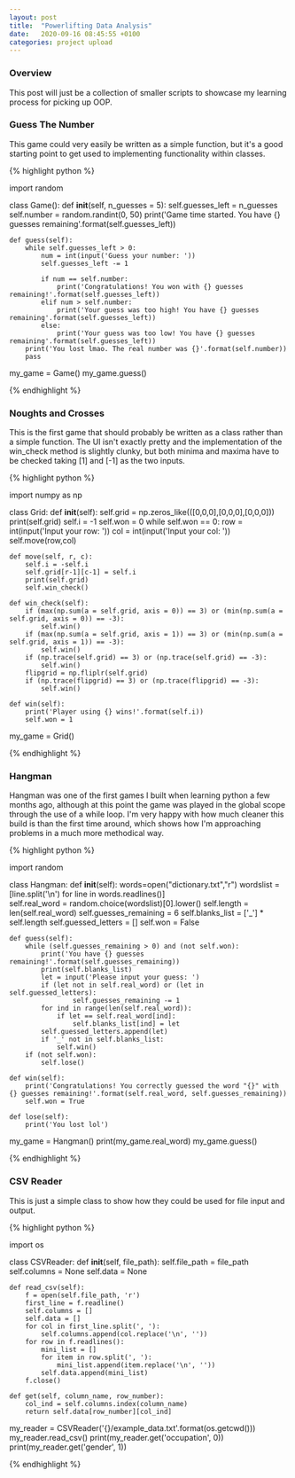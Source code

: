 ```yaml
---
layout: post
title:  "Powerlifting Data Analysis"
date:   2020-09-16 08:45:55 +0100
categories: project upload
---
```


### Overview

This post will just be a collection of smaller scripts to showcase my learning process for picking up OOP.

### Guess The Number

This game could very easily be written as a simple function, but it's a good starting point to get used to implementing functionality within classes.

{% highlight python %}

import random

class Game():
    def __init__(self, n_guesses = 5):
        self.guesses_left = n_guesses
        self.number = random.randint(0, 50)
        print('Game time started. You have {} guesses remaining'.format(self.guesses_left))

    def guess(self):
        while self.guesses_left > 0:
            num = int(input('Guess your number: '))
            self.guesses_left -= 1

            if num == self.number:
                print('Congratulations! You won with {} guesses remaining!'.format(self.guesses_left))        
            elif num > self.number:
                print('Your guess was too high! You have {} guesses remaining'.format(self.guesses_left))
            else:
                print('Your guess was too low! You have {} guesses remaining'.format(self.guesses_left))      
        print('You lost lmao. The real number was {}'.format(self.number))     
        pass

my_game = Game()
my_game.guess()

{% endhighlight %}

### Noughts and Crosses

This is the first game that should probably be written as a class rather than a simple function. The UI isn't exactly pretty and the implementation of the win_check method is slightly clunky,
but both minima and maxima have to be checked taking [1] and [-1] as the two inputs.

{% highlight python %}

import numpy as np

class Grid:
    def __init__(self):
        self.grid = np.zeros_like(([0,0,0],[0,0,0],[0,0,0]))
        print(self.grid)
        self.i = -1
        self.won = 0
        while self.won == 0:
            row = int(input('Input your row: '))
            col = int(input('Input your col: '))
            self.move(row,col)    

    def move(self, r, c):
        self.i = -self.i
        self.grid[r-1][c-1] = self.i
        print(self.grid)
        self.win_check()

    def win_check(self):
        if (max(np.sum(a = self.grid, axis = 0)) == 3) or (min(np.sum(a = self.grid, axis = 0)) == -3):
            self.win()      
        if (max(np.sum(a = self.grid, axis = 1)) == 3) or (min(np.sum(a = self.grid, axis = 1)) == -3):
            self.win()
        if (np.trace(self.grid) == 3) or (np.trace(self.grid) == -3):
            self.win()
        flipgrid = np.fliplr(self.grid)
        if (np.trace(flipgrid) == 3) or (np.trace(flipgrid) == -3):
            self.win()

    def win(self):
        print('Player using {} wins!'.format(self.i))  
        self.won = 1

my_game = Grid()        

{% endhighlight %}

### Hangman

Hangman was one of the first games I built when learning python a few months ago, although at this point the game was played in the global scope through the use of a while loop. I'm very happy with how much cleaner this build is than the first time around, which shows how I'm approaching problems in a much more methodical way.

{% highlight python %}

import random

class Hangman:
    def __init__(self):
        words=open("dictionary.txt","r")
        wordslist = [line.split('\n') for line in words.readlines()]        
        self.real_word = random.choice(wordslist)[0].lower()
        self.length = len(self.real_word)
        self.guesses_remaining = 6
        self.blanks_list = ['_'] * self.length
        self.guessed_letters = []
        self.won = False

    def guess(self):
        while (self.guesses_remaining > 0) and (not self.won):
            print('You have {} guesses remaining!'.format(self.guesses_remaining))
            print(self.blanks_list)
            let = input('Please input your guess: ')
            if (let not in self.real_word) or (let in self.guessed_letters):
                    self.guesses_remaining -= 1
            for ind in range(len(self.real_word)):                
                if let == self.real_word[ind]:
                    self.blanks_list[ind] = let   
            self.guessed_letters.append(let)
            if '_' not in self.blanks_list:
                self.win()    
        if (not self.won):
            self.lose()

    def win(self):
        print('Congratulations! You correctly guessed the word "{}" with {} guesses remaining!'.format(self.real_word, self.guesses_remaining))
        self.won = True  

    def lose(self):
        print('You lost lol')


my_game = Hangman()
print(my_game.real_word)
my_game.guess()

{% endhighlight %}

### CSV Reader

This is just a simple class to show how they could be used for file input and output.

{% highlight python %}

import os

class CSVReader:
    def __init__(self, file_path):
        self.file_path = file_path
        self.columns = None
        self.data = None

    def read_csv(self):
        f = open(self.file_path, 'r')
        first_line = f.readline()        
        self.columns = []
        self.data = []
        for col in first_line.split(', '):
            self.columns.append(col.replace('\n', ''))
        for row in f.readlines():            
            mini_list = []
            for item in row.split(', '):
                mini_list.append(item.replace('\n', ''))
            self.data.append(mini_list)    
        f.close()

    def get(self, column_name, row_number):
        col_ind = self.columns.index(column_name)       
        return self.data[row_number][col_ind]


my_reader = CSVReader('{}/example_data.txt'.format(os.getcwd()))
my_reader.read_csv()
print(my_reader.get('occupation', 0))
print(my_reader.get('gender', 1))

{% endhighlight %}
